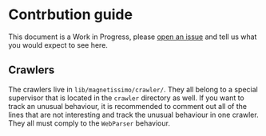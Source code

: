 # Contrbution guide

This document is a Work in Progress, please [open an issue](https://github.com/sergiotapia/magnetissimo/issues/new) and tell us what you would expect to
see here.

## Crawlers

The crawlers live in `lib/magnetissimo/crawler/`. They all belong to a special supervisor that is located in the `crawler` directory as well. If you want
to track an unusual behaviour, it is recommended to comment out all of the lines that are not interesting and track the unusual behaviour in one crawler.
They all must comply to the `WebParser` behaviour.
